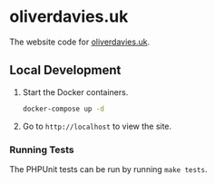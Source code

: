 # oliverdavies.uk

The website code for [oliverdavies.uk](https://www.oliverdavies.uk).

## Local Development

1. Start the Docker containers.

    ```bash
    docker-compose up -d
    ```

1. Go to `http://localhost` to view the site.

### Running Tests

The PHPUnit tests can be run by running `make tests`.
